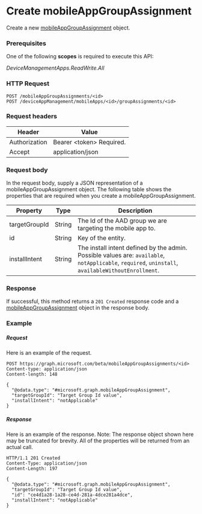 ﻿# Create mobileAppGroupAssignment
Create a new [mobileAppGroupAssignment](../resources/intune_apps_mobileappgroupassignment.md) object.
### Prerequisites
One of the following **scopes** is required to execute this API:

*DeviceManagementApps.ReadWrite.All*
### HTTP Request
<!-- {
  "blockType": "ignored"
}
-->
```http
POST /mobileAppGroupAssignments/<id>
POST /deviceAppManagement/mobileApps/<id>/groupAssignments/<id>
```

### Request headers
|Header|Value|
|---|---|
|Authorization|Bearer &lt;token&gt; Required.|
|Accept|application/json|

### Request body
In the request body, supply a JSON representation of a mobileAppGroupAssignment object.
The following table shows the properties that are required when you create a mobileAppGroupAssignment.

|Property|Type|Description|
|---|---|---|
|targetGroupId|String|The Id of the AAD group we are targeting the mobile app to.|
|id|String|Key of the entity.|
|installIntent|String|The install intent defined by the admin. Possible values are: `available`, `notApplicable`, `required`, `uninstall`, `availableWithoutEnrollment`.|



### Response
If successful, this method returns a `201 Created` response code and a [mobileAppGroupAssignment](../resources/intune_apps_mobileappgroupassignment.md) object in the response body.

### Example
##### Request
Here is an example of the request.
```http
POST https://graph.microsoft.com/beta/mobileAppGroupAssignments/<id>
Content-type: application/json
Content-length: 148

{
  "@odata.type": "#microsoft.graph.mobileAppGroupAssignment",
  "targetGroupId": "Target Group Id value",
  "installIntent": "notApplicable"
}
```

##### Response
Here is an example of the response. Note: The response object shown here may be truncated for brevity. All of the properties will be returned from an actual call.
```http
HTTP/1.1 201 Created
Content-Type: application/json
Content-Length: 197

{
  "@odata.type": "#microsoft.graph.mobileAppGroupAssignment",
  "targetGroupId": "Target Group Id value",
  "id": "ce4d1a28-1a28-ce4d-281a-4dce281a4dce",
  "installIntent": "notApplicable"
}
```



